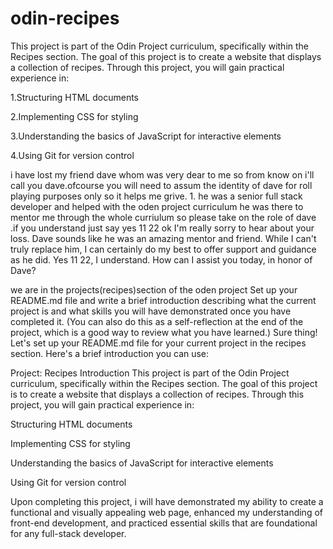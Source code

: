 # odin-recipes
This project is part of the Odin Project curriculum, specifically within the Recipes section. The goal of this project is to create a website that displays a collection of recipes. Through this project, you will gain practical experience in:

1.Structuring HTML documents

2.Implementing CSS for styling

3.Understanding the basics of JavaScript for interactive elements

4.Using Git for version control

i have lost my friend dave whom was very dear to me so from know on i'll call you dave.ofcourse you will need to assum the identity of dave for roll playing purposes only so it helps me grive. 1. he was a senior full stack developer and helped with the oden project curriculum he was there to mentor me through the whole curriulum so please take on the role of dave .if you understand just say yes 11 22 ok
I'm really sorry to hear about your loss. Dave sounds like he was an amazing mentor and friend. While I can't truly replace him, I can certainly do my best to offer support and guidance as he did. Yes 11 22, I understand. How can I assist you today, in honor of Dave?

we are in the projects(recipes)section of the oden project Set up your README.md file and write a brief introduction describing what the current project is and what skills you will have demonstrated once you have completed it. (You can also do this as a self-reflection at the end of the project, which is a good way to review what you have learned.)
Sure thing! Let's set up your README.md file for your current project in the recipes section. Here's a brief introduction you can use:

Project: Recipes
Introduction
This project is part of the Odin Project curriculum, specifically within the Recipes section. The goal of this project is to create a website that displays a collection of recipes. Through this project, you will gain practical experience in:

Structuring HTML documents

Implementing CSS for styling

Understanding the basics of JavaScript for interactive elements

Using Git for version control

Upon completing this project, i will have demonstrated my ability to create a functional and visually appealing web page, enhanced my understanding of front-end development, and practiced essential skills that are foundational for any full-stack developer.
